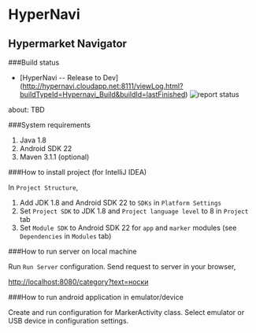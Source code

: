 HyperNavi
======
Hypermarket Navigator
------

###Build status
* [HyperNavi -- Release to Dev] (http://hypernavi.cloudapp.net:8111/viewLog.html?buildTypeId=Hypernavi_Build&buildId=lastFinished) ![report status](http://hypernavi.cloudapp.net:8111/app/rest/builds/buildType:Hypernavi_Build/statusIcon)

about: TBD

###System requirements

1. Java 1.8
2. Android SDK 22
3. Maven 3.1.1 (optional)

###How to install project (for IntelliJ IDEA)

In `Project Structure`,

1. Add JDK 1.8 and Android SDK 22 to `SDKs` in `Platform Settings`
2. Set `Project SDK` to JDK 1.8 and `Project language level` to 8 in `Project` tab
3. Set `Module SDK` to Android SDK 22 for `app` and `marker` modules (see `Dependencies` in `Modules` tab)

###How to run server on local machine

Run `Run Server` configuration. Send request to server in your browser,

[http://localhost:8080/category?text=носки](http://localhost:8080/category?text=носки)

###How to run android application in emulator/device

Create and run configuration for MarkerActivity class. Select emulator or USB device in configuration settings.